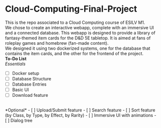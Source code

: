 # Cloud-Computing-Final-Project
This is the repo associated to a Cloud Computing course of ESILV M1. 
<br>
We chose to create an interactive webapp, complete with an immersive UI and a connected database. This webapp is designed to provide a library of fantasy-themed item cards for the D&D 5E tabletop. It is aimed at fans of roleplay games and homebrew (fan-made content). 
<br>
We designed it using two dockerized systems, one for the database that contains the item cards, and the other for the frontend of the project.
<br>
**To-Do List**
<br>
*Essentials*
- [ ] Docker setup
- [ ] Database Structure
- [ ] Database Entries
- [ ] Basic UI
- [ ] Download feature
<br>
*Optional*
- [ ] Upload/Submit feature
- [ ] Search feature
- [ ] Sort feature (by Class, by Type, by Effect, by Rarity)
- [ ] Immersive UI with animations
- [ ] Dialog tree
